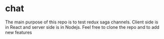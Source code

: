 # chat
The main purpose of this repo is to test redux saga channels. Client side is in React and server side is in Nodejs. Feel free to clone the repo and to add new features
